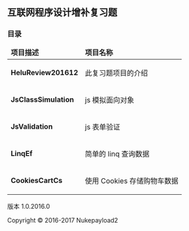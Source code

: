 ﻿## 互联网程序设计增补复习题
### 目录

<table>
    <thead>
        <tr>
            <td><strong>项目描述</strong></td>
            <td><strong>项目名称</strong></td>
        </tr>
    </thead>
    <tr>
        <td><strong>HeluReview201612</strong></td>
        <td><p>此复习题项目的介绍</p></td>
    </tr>
    <tr>
        <td><strong>JsClassSimulation</strong></td>
        <td><p>js 模拟面向对象</p></td>
    </tr>
    <tr>
        <td><strong>JsValidation</strong></td>
        <td><p>js 表单验证</p></td>
    </tr>
    <tr>
        <td><strong>LinqEf</strong></td>
        <td><p>简单的 linq 查询数据</p></td>
    </tr>
    <tr>
        <td><strong>CookiesCartCs</strong></td>
        <td><p>使用 Cookies 存储购物车数据</p></td>
    </tr>
</table>

版本 1.0.2016.0 

Copyright © 2016-2017 Nukepayload2